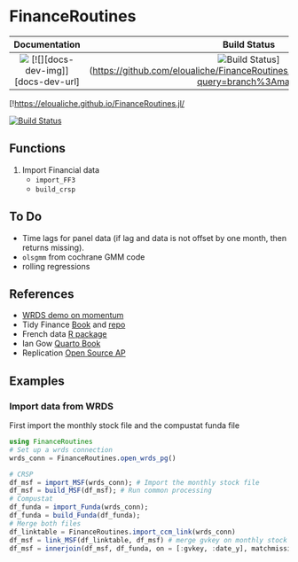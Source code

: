 # FinanceRoutines

| **Documentation**                                                               | **Build Status**                                                                                |
|:-------------------------------------------------------------------------------:|:-----------------------------------------------------------------------------------------------:|
| [![][docs-stable-img]][docs-stable-url] [![][docs-dev-img]][docs-dev-url] | ![Build Status](https://github.com/eloualiche/FinanceRoutines.jl/actions/workflows/CI.yml/badge.svg?branch=main)](https://github.com/eloualiche/FinanceRoutines.jl/actions/workflows/CI.yml?query=branch%3Amain) |


[!https://eloualiche.github.io/FinanceRoutines.jl/

[![Build Status](https://github.com/eloualiche/FinanceRoutines.jl/actions/workflows/CI.yml/badge.svg?branch=main)](https://github.com/eloualiche/FinanceRoutines.jl/actions/workflows/CI.yml?query=branch%3Amain)

## Functions

1. Import Financial data
   - `import_FF3`
   - `build_crsp`

## To Do

  - Time lags for panel data (if lag and data is not offset by one month, then returns missing). 
  - `olsgmm` from cochrane GMM code
  - rolling regressions


## References

- [WRDS demo on momentum](https://wrds-www.wharton.upenn.edu/documents/1442/wrds_momentum_demo.html)
- Tidy Finance [Book](https://www.tidy-finance.org) and [repo](https://github.com/tidy-finance/website)
- French data [R package](https://nareal.github.io/frenchdata/articles/basic_usage.html)
- Ian Gow [Quarto Book](https://iangow.github.io/far_book/ident.html)
- Replication [Open Source AP](https://github.com/OpenSourceAP/CrossSection/tree/master)

[docs-stable-img]: https://img.shields.io/badge/docs-stable-blue.svg
[docs-stable-url]: https://eloualiche.github.io/FinanceRoutines.jl/

## Examples

### Import data from WRDS

First import the monthly stock file and the compustat funda file
```julia
using FinanceRoutines
# Set up a wrds connection
wrds_conn = FinanceRoutines.open_wrds_pg()

# CRSP
df_msf = import_MSF(wrds_conn); # Import the monthly stock file
df_msf = build_MSF(df_msf); # Run common processing
# Compustat
df_funda = import_Funda(wrds_conn);
df_funda = build_Funda(df_funda);
# Merge both files
df_linktable = FinanceRoutines.import_ccm_link(wrds_conn)
df_msf = link_MSF(df_linktable, df_msf) # merge gvkey on monthly stock file
df_msf = innerjoin(df_msf, df_funda, on = [:gvkey, :date_y], matchmissing=:notequal)
```

